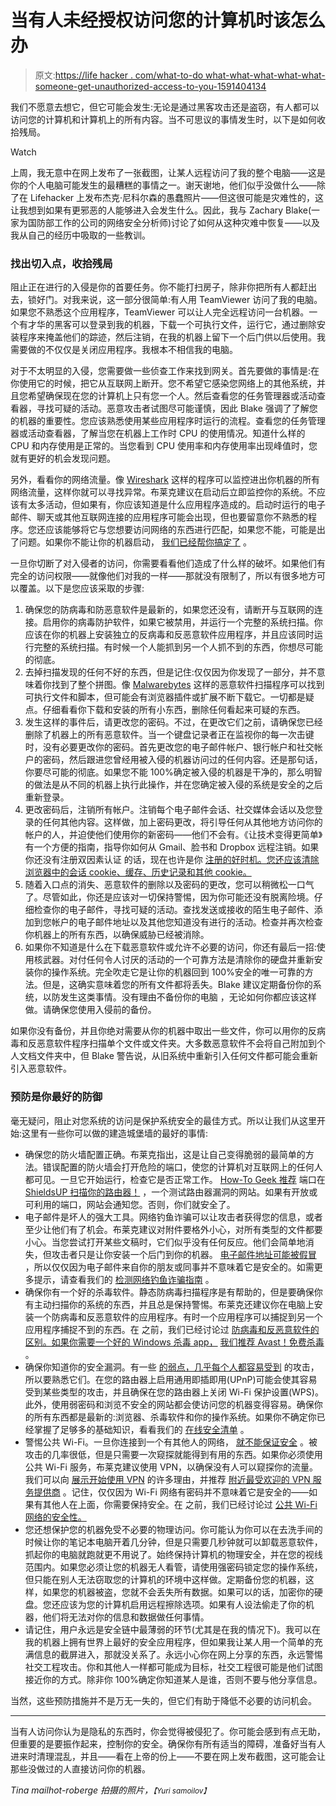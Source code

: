 # 当有人未经授权访问您的计算机时该怎么办

> 原文:[https://life hacker . com/what-to-do what-what-what-what-what-someone-get-unauthorized-access-to-you-1591404134](https://lifehacker.com/what-to-do-when-someone-gets-unauthorized-access-to-you-1591404134)

我们不愿意去想它，但它可能会发生:无论是通过黑客攻击还是盗窃，有人都可以访问您的计算机和计算机上的所有内容。当不可思议的事情发生时，以下是如何收拾残局。

Watch

上周，我无意中在网上发布了一张截图，让某人远程访问了我的整个电脑——这是你的个人电脑可能发生的最糟糕的事情之一。谢天谢地，他们似乎没做什么——除了在 Lifehacker 上发布杰克·尼科尔森的愚蠢照片——但这很可能是灾难性的，这让我想到如果有更邪恶的人能够进入会发生什么。因此，我与 Zachary Blake(一家为国防部工作的公司的网络安全分析师)讨论了如何从这种灾难中恢复——以及我从自己的经历中吸取的一些教训。

### 找出切入点，收拾残局

阻止正在进行的入侵是你的首要任务。你不能打扫房子，除非你把所有人都赶出去，锁好门。对我来说，这一部分很简单:有人用 TeamViewer 访问了我的电脑。如果您不熟悉这个应用程序，TeamViewer 可以让人完全远程访问一台机器。一个有才华的黑客可以登录到我的机器，下载一个可执行文件，运行它，通过删除安装程序来掩盖他们的踪迹，然后注销，在我的机器上留下一个后门供以后使用。我需要做的不仅仅是关闭应用程序。我根本不相信我的电脑。

对于不太明显的入侵，您需要做一些侦查工作来找到网关。首先要做的事情是:在你使用它的时候，把它从互联网上断开。您不希望它感染您网络上的其他系统，并且您希望确保现在您的计算机上只有您一个人。然后查看您的任务管理器或活动查看器，寻找可疑的活动。恶意攻击者试图尽可能谨慎，因此 Blake 强调了了解您的机器的重要性。您应该熟悉使用某些应用程序时运行的流程。查看您的任务管理器或活动查看器，了解当您在机器上工作时 CPU 的使用情况。知道什么样的 CPU 和内存使用是正常的。当您看到 CPU 使用率和内存使用率出现峰值时，您就有更好的机会发现问题。

另外，看看你的网络流量。像 [Wireshark](http://www.wireshark.org/) 这样的程序可以监控进出你机器的所有网络流量，这样你就可以寻找异常。布莱克建议在启动后立即监控你的系统。不应该有太多活动，但如果有，你应该知道是什么应用程序造成的。启动时运行的电子邮件、聊天或其他互联网连接的应用程序可能会出现，但也要留意你不熟悉的程序。您还应该能够将它与您想要访问网络的东西进行匹配，如果您不能，可能是出了问题。如果你不能让你的机器启动， [我们已经帮你搞定了](https://lifehacker.com/how-to-get-rid-of-a-virus-even-when-your-computer-wont-5962320) 。

一旦你切断了对入侵者的访问，你需要看看他们造成了什么样的破坏。如果他们有完全的访问权限——就像他们对我的一样——那就没有限制了，所以有很多地方可以覆盖。以下是您应该采取的步骤:

1.  确保您的防病毒和防恶意软件是最新的，如果您还没有，请断开与互联网的连接。启用你的病毒防护软件，如果它被禁用，并运行一个完整的系统扫描。你应该在你的机器上安装独立的反病毒和反恶意软件应用程序，并且应该同时运行完整的系统扫描。有时候一个人能抓到另一个人抓不到的东西，你想尽可能的彻底。
2.  去掉扫描发现的任何不好的东西，但是记住:仅仅因为你发现了一部分，并不意味着你找到了整个拼图。像 [Malwarebytes](https://www.malwarebytes.org/) 这样的恶意软件扫描程序可以找到可执行文件和脚本，但可能会有浏览器插件或扩展不断下载它。一切都是疑点。仔细看看你下载和安装的所有小东西，删除任何看起来可疑的东西。
3.  发生这样的事件后，请更改您的密码。不过，在更改它们之前，请确保您已经删除了机器上的所有恶意软件。当一个键盘记录者正在监视你的每一次击键时，没有必要更改你的密码。首先更改您的电子邮件帐户、银行帐户和社交帐户的密码，然后跟进您曾经用被入侵的机器访问过的任何内容。还是那句话，你要尽可能的彻底。如果您不能 100%确定被入侵的机器是干净的，那么明智的做法是从不同的机器上执行此操作，并在您确定被入侵的系统是安全的之后重新登录。
4.  更改密码后，注销所有帐户。注销每个电子邮件会话、社交媒体会话以及您登录的任何其他内容。这样做，加上密码更改，将引导任何从其他地方访问你的帐户的人，并迫使他们使用你的新密码——他们不会有。《让技术变得更简单》有一个方便的指南，指导你如何从 Gmail、脸书和 Dropbox 远程注销。如果你还没有注册双因素认证 的话，现在也许是你 [注册的好时机。您还应该清除浏览器中的会话 cookie、缓存、历史记录和其他 cookie。](http://lifehacker.com/heres-everywhere-you-should-enable-two-factor-authentic-5938565)
5.  随着入口点的消失、恶意软件的删除以及密码的更改，您可以稍微松一口气了。尽管如此，你还是应该对一切保持警惕，因为你可能还没有脱离险境。仔细检查你的电子邮件，寻找可疑的活动。查找发送或接收的陌生电子邮件、添加到您帐户的电子邮件地址以及其他您知道没有进行的活动。检查并再次检查你机器上的所有东西，以确保威胁已经被消除。
6.  如果你不知道是什么在下载恶意软件或允许不必要的访问，你还有最后一招:使用核武器。对付任何令人讨厌的活动的一个可靠方法是清除你的硬盘并重新安装你的操作系统。完全吹走它是让你的机器回到 100%安全的唯一可靠的方法。但是，这确实意味着您的所有文件都将丢失。Blake 建议定期备份你的系统，以防发生这类事情。没有理由不备份你的电脑 ，无论如何你都应该这样做。请确保您使用入侵前的备份。

如果你没有备份，并且你绝对需要从你的机器中取出一些文件，你可以用你的反病毒和反恶意软件程序扫描单个文件或文件夹。大多数恶意软件不会将自己附加到个人文档文件夹中，但 Blake 警告说，从旧系统中重新引入任何文件都可能会重新引入恶意软件。

### 预防是你最好的防御

毫无疑问，阻止对您系统的访问是保护系统安全的最佳方式。所以让我们从这里开始:这里有一些你可以做的建造城堡墙的最好的事情:

*   确保您的防火墙配置正确。布莱克指出，这是让自己变得脆弱的最简单的方法。错误配置的防火墙会打开危险的端口，使您的计算机对互联网上的任何人都可见。一旦它开始运行，检查它是否正常工作。 [How-To Geek 推荐](http://www.howtogeek.com/143263/how-to-test-your-antivirus-firewall-browser-and-software-security/) 端口在 [ShieldsUP 扫描你的路由器！](https://www.grc.com/x/ne.dll?bh0bkyd2) ，一个测试路由器漏洞的网站。如果有开放或可利用的端口，网站会通知您。否则，你们就安全了。
*   电子邮件是坏人的强大工具。网络钓鱼诈骗可以让攻击者获得您的信息，或者至少让他们有了机会。布莱克建议对附件要格外小心，对所有类型的文件都要小心。当您尝试打开某些文稿时，它们似乎没有任何反应。他们会简单地消失，但攻击者只是让你安装一个后门到你的机器。 [电子邮件地址可能被假冒](http://lifehacker.com/how-spammers-spoof-your-email-address-and-how-to-prote-1579478914) ，所以仅仅因为电子邮件来自你的朋友或同事并不意味着它是安全的。如需更多提示，请查看我们的 [检测网络钓鱼诈骗指南](http://lifehacker.com/how-to-boost-your-phishing-detection-skills-and-avoid-e-5873050) 。
*   确保你有一个好的杀毒软件。静态防病毒扫描程序是有帮助的，但是要确保你有主动扫描你的系统的东西，并且总是保持警惕。布莱克还建议你在电脑上安装一个防病毒和反恶意软件的应用程序。有时一个应用程序可以捕捉到另一个应用程序捕捉不到的东西。在 之前，我们已经讨论过 [防病毒和反恶意软件的区别。如果你需要一个好的 Windows 杀毒 app，](http://lifehacker.com/the-difference-between-antivirus-and-anti-malware-and-1176942277) [我们推荐 Avast！免费杀毒](http://lifehacker.com/the-best-antivirus-app-for-windows-5865356) 。
*   确保你知道你的安全漏洞。有一些 [的弱点，几乎每个人都容易受到](http://lifehacker.com/5-security-holes-almost-everyones-vulnerable-to-5980126) 的攻击，所以要熟悉它们。在您的路由器上启用通用即插即用(UPnP)可能会使其容易受到某些类型的攻击，并且确保在您的路由器上关闭 Wi-Fi 保护设置(WPS)。此外，使用弱密码和浏览不安全的网站都会使访问您的机器变得容易。确保你的所有东西都是最新的:浏览器、杀毒软件和你的操作系统。如果你不确定你已经掌握了足够多的基础知识，看看我们的 [在线安全清单](http://lifehacker.com/how-secure-are-you-online-the-checklist-5938980) 。
*   警惕公共 Wi-Fi。一旦你连接到一个有其他人的网络， [就不能保证安全](http://lifehacker.com/do-i-really-need-to-worry-about-security-when-i-m-using-5906233) 。被攻击的几率很低，但是只需要一次窥探就能得到有用的东西。如果你必须使用公共 Wi-Fi 服务，布莱克建议使用 VPN，以确保没有人可以窥探你的流量。我们可以向 [展示开始使用 VPN](http://lifehacker.com/why-you-should-be-using-a-vpn-and-how-to-choose-one-5940565) 的许多理由，并推荐 [附近最受欢迎的 VPN 服务提供商](https://lifehacker.com/most-popular-vpn-service-provider-private-internet-acc-1552324704) 。记住，仅仅因为 Wi-Fi 网络有密码并不意味着它是安全的——如果有其他人在上面，你需要保持安全。在 之前，我们已经讨论过 [公共 Wi-Fi 网络的安全性。](http://lifehacker.com/how-to-stay-safe-on-public-wi-fi-networks-5576927)
*   您还想保护您的机器免受不必要的物理访问。你可能认为你可以在去洗手间的时候让你的笔记本电脑开着几分钟，但是只需要几秒钟就可以卸载恶意软件，抓起你的电脑就跑就更不用说了。始终保持计算机的物理安全，并在您的视线范围内。如果您必须让您的机器无人看管，请使用强密码锁定您的操作系统，但只能在别人无法窃取您的计算机的环境中这样做。定期备份您的机器，这样，如果您的机器被盗，您就不会丢失所有数据。如果可以的话，加密你的硬盘。您还应该为您的计算机启用远程擦除选项。如果有人设法偷走了你的机器，他们将无法对你的信息和数据做任何事情。
*   请记住，用户永远是安全链中最薄弱的环节(尤其是在我的情况下)。我可以在我的机器上拥有世界上最好的安全应用程序，但如果我让某人用一个简单的充满信息的截屏进入，那就没关系了。永远小心你在网上分享的东西，永远警惕社交工程攻击。你和其他人一样都可能成为目标，社交工程很可能是他们试图接近你的方式。除非你 100%确定你知道某人是谁，否则不要与他分享信息。

当然，这些预防措施并不是万无一失的，但它们有助于降低不必要的访问机会。

* * *

当有人访问你认为是隐私的东西时，你会觉得被侵犯了。你可能会感到有点无助，但重要的是要振作起来，控制你的安全。确保你有所有适当的障碍，准备好当有人进来时清理混乱，并且——看在上帝的份上——不要在网上发布截图，这可能会让那些没做过的人直接访问你的机器。

*Tina mailhot-roberge 拍摄的照片，*<small>*【Yuri samoilov】*</small>